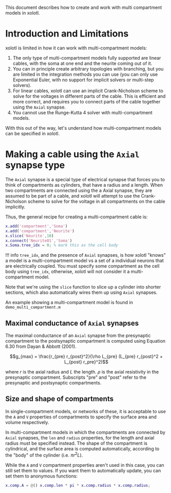 This document describes how to create and work with multi compartment models in xolotl.

# Introduction and Limitations

xolotl is limited in how it can work with multi-compartment models:

1. The only type of multi-compartment models fully supported are linear cables, with the soma at one end and the neurite coming out of it.
2. You can in principle create arbitrary topologies with branching, but you are limited in the integration methods you can use (you can only use Exponential Euler, with no support for implicit solvers or multi-step solvers).
3. For linear cables, xolotl can use an implicit Crank-Nicholson scheme to solve for the voltages in different parts of the cable. This is efficient and more correct, and requires you to connect parts of the cable together using the `Axial` synapse.
4. You cannot use the Runge-Kutta 4 solver with multi-compartment models.

With this out of the way, let's understand how multi-compartment models can be specified in xolotl.

# Making a cable using the `Axial` synapse type

The `Axial` synapse is a special type of electrical synapse that forces you to think of compartments as cylinders, that have a radius and a length. When two compartments are connected using the a Axial synapse, they are assumed to be part of a cable, and xolotl will attempt to use the Crank-Nicholson scheme to solve for the voltage in all compartments on the cable implicitly.

Thus, the general recipe for creating a multi-compartment cable is:

```matlab
x.add('compartment','Soma')
x.add('compartment','Neurite')
x.slice('Neurite',10)
x.connect('Neurite01','Soma')
x.Soma.tree_idx = 0; % mark this as the cell body
```


!!! info 
    `tree_idx`, and the presence of `Axial` synapses, is how xolotl "knows" a model is a multi-compartment model vs a set of a individual neurons that are electrically coupled. You must specify some compartment as the cell body using `tree_idx`, otherwise, xolotl will not consider it a multi-compartment model. 

Note that we're using the `slice` function to slice up a cylinder into shorter sections, which also automatically wires them up using `Axial` synapses.

An example showing a multi-compartment model is found in `demo_multi_compartment.m`

## Maximal conductance of `Axial` synapses

The maximal conductance of an `Axial` synapse from the presynaptic compartment to the postsynaptic compartment is computed using Equation 6.30 from Dayan & Abbott (2001).

$$g_{max} = \frac{r_{pre} r_{post}^2}{\rho L_{pre} (L_{pre} r_{post}^2 + L_{post} r_pre}^2)$$

where $r$ is the axial radius and $L$ the length. $\rho$ is the axial resistivity in the
presynaptic compartment. Subscripts "pre" and "post" refer to the presynaptic and postsynaptic compartments.


## Size and shape of compartments

In single-compartment models, or networks of these, it is acceptable to use the `A` and `V`
properties of compartments to specify the surface area and volume respectively.

In multi-compartment models in which the compartments are connected by `Axial` synapses, the
`len` and `radius` properties, for the length and axial radius must be specified instead.
The shape of the compartment is cylindrical, and the surface area is computed automatically,
according to the "body" of the cylinder (i.e. $\pi r^2 L$).

While the `A` and `V` compartment properties aren't used in this case, you can still set them to values.
If you want them to automatically update, you can set them to anonymous functions:

```matlab
x.comp.A = @() x.comp.len * pi * x.comp.radius * x.comp.radius;
```
